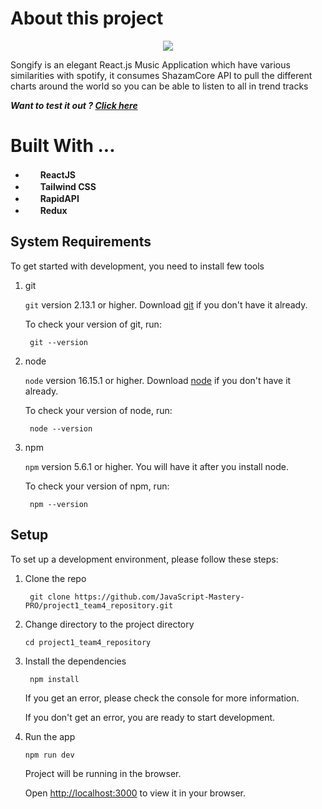 # About this project
<p align="center">
<img src="https://user-images.githubusercontent.com/73201973/194348979-74ed0391-f017-467e-b8cd-b24c8139b61d.PNG" />
</p>

Songify is an elegant React.js Music Application which have various similarities with spotify, it consumes ShazamCore API to pull the different charts around the world 
so you can be able to listen to all in trend tracks

*__Want to test it out ? <a href="https://sd-songify.netlify.app/"><b>Click here</b></a>__*

# Built With ...
* <img src="https://user-images.githubusercontent.com/73201973/194350759-c7f3f12a-71cf-475e-8b6a-7087a64aef6c.png" width="16" height="16" />&nbsp; <b>ReactJS</b>
* <img src="https://user-images.githubusercontent.com/73201973/194351241-892eb2a0-bcf9-470f-98d1-8251680b5130.png" width="16" height="16" />&nbsp; <b>Tailwind CSS</b>
* <img src="https://user-images.githubusercontent.com/73201973/194351717-7863b7a3-32a3-47d2-82b4-896a09944d29.jpg" width="16" height="16" />&nbsp; <b>RapidAPI</b>
* <img src="https://user-images.githubusercontent.com/73201973/194351292-e3b834c8-41af-45fb-8d1a-d500373823a6.png" width="16" height="16" />&nbsp; <b>Redux</b>

## System Requirements

To get started with development, you need to install few tools

1. git 
   
   `git` version 2.13.1 or higher. Download [git](https://git-scm.com/downloads) if you don't have it already.

   To check your version of git, run:

   ```shell
    git --version
   ```

2. node 
   
   `node` version 16.15.1 or higher. Download [node](https://nodejs.org/en/download/) if you don't have it already.

   To check your version of node, run:

   ```shell
    node --version
   ```

3. npm
  
   `npm` version 5.6.1 or higher. You will have it after you install node.

   To check your version of npm, run:

   ```shell
    npm --version
   ```

## Setup

To set up a development environment, please follow these steps:

1. Clone the repo

   ```shell
    git clone https://github.com/JavaScript-Mastery-PRO/project1_team4_repository.git
   ```

2. Change directory to the project directory

    ```shell
    cd project1_team4_repository
    ```

3. Install the dependencies
   
    ```shell
     npm install
    ```

    If you get an error, please check the console for more information.

    If you don't get an error, you are ready to start development.

4. Run the app
   
    ```shell
    npm run dev
    ```

    Project will be running in the browser.

    Open [http://localhost:3000](http://localhost:3000) to view it in your browser.

